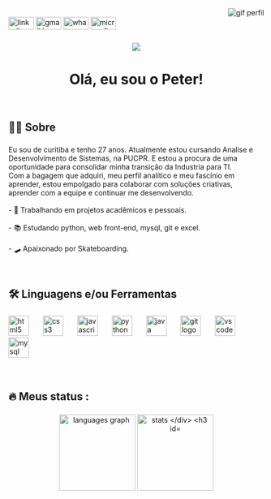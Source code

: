 <div align="right">
  <img height="auto" src="https://i.imgur.com/1aBV7aR.gif" alt="gif perfil"  />
</div>

<div align="left">
  <a href="https://www.linkedin.com/in/peter-bueno" target="_blank"><img src="https://raw.githubusercontent.com/maurodesouza/profile-readme-generator/master/src/assets/icons/social/linkedin/default.svg" width="50" height="25" alt="linkedin logo"  /></a>
  <img src="https://raw.githubusercontent.com/maurodesouza/profile-readme-generator/master/src/assets/icons/social/gmail/default.svg" width="50" height="25" alt="gmail logo"  />
  <img src="https://raw.githubusercontent.com/maurodesouza/profile-readme-generator/master/src/assets/icons/social/whatsapp/default.svg" width="50" height="25" alt="whatsapp logo"  />
  <img src="https://raw.githubusercontent.com/maurodesouza/profile-readme-generator/master/src/assets/icons/social/microsoft-outlook/default.svg" width="50" height="25" alt="microsoft-outlook logo"  />
</div>

###

<div align="center">
  <img src="https://visitor-badge.laobi.icu/badge?page_id=peter-bueno.peter-bueno&"  />
</div>

###

<h1 align="center">Olá, eu sou o Peter!</h1><br>

###

<h2 align="left">👩‍💻  Sobre</h2>

###

<p align="left">Eu sou de curitiba e tenho 27 anos. Atualmente estou cursando Analise e Desenvolvimento de Sistemas, na PUCPR. E estou a procura de uma oportunidade para consolidar minha  transição da Industria para TI.<br>    Com a bagagem que adquiri, meu perfil analítico e meu fascínio em aprender, estou empolgado para colaborar com  soluções  criativas, aprender com a equipe e continuar me desenvolvendo.<br><br>- 🔭  Trabalhando em projetos acadêmicos e pessoais.<br><br>- 📚 Estudando python, web front-end, mysql, git e excel. <br><br>- 🛹 Apaixonado por Skateboarding.</p><br>

###



<h2 align="left">🛠 Linguagens e/ou Ferramentas</h2>

###

<div align="left">
  <img src="https://cdn.jsdelivr.net/gh/devicons/devicon/icons/html5/html5-original.svg" height="40" alt="html5 logo"  />
  <img width="20" />
  <img src="https://cdn.jsdelivr.net/gh/devicons/devicon/icons/css3/css3-original.svg" height="40" alt="css3 logo"  />
  <img width="20" />
  <img src="https://cdn.jsdelivr.net/gh/devicons/devicon/icons/javascript/javascript-original.svg" height="40" alt="javascript logo"  />
  <img width="20" />
  <img src="https://cdn.jsdelivr.net/gh/devicons/devicon/icons/python/python-original.svg" height="40" alt="python logo"  />
  <img width="20" />
  <img src="https://cdn.jsdelivr.net/gh/devicons/devicon/icons/java/java-original.svg" height="40" alt="java logo"  />
  <img width="20" />
  <img src="https://cdn.jsdelivr.net/gh/devicons/devicon/icons/git/git-original.svg" height="40" alt="git logo"  />
  <img width="20" />
  <img src="https://cdn.jsdelivr.net/gh/devicons/devicon/icons/vscode/vscode-original.svg" height="40" alt="vscode logo"  />
  <img width="20" />
  <img src="https://cdn.jsdelivr.net/gh/devicons/devicon/icons/mysql/mysql-original.svg" height="40" alt="mysql logo"  />
</div><br><br>

###

<h2 align="left">🔥   Meus status :</h2>

###

<div align="center">
  <img src="https://github-readme-stats.vercel.app/api/top-langs?username=peter-bueno&locale=en&hide_title=true&layout=compact&card_width=320&langs_count=5&theme=github_dark&hide_border=true&order=2" height="150" alt="languages graph"  />
  <img src="https://github-readme-stats.vercel.app/api?username=peter-bueno&hide_title=true&hide_rank=false&show_icons=true&include_all_commits=true&count_private=true&disable_animations=false&theme=github_dark&locale=en&hide_border=true&order=1" height="150" alt="stats 
</div>


###
